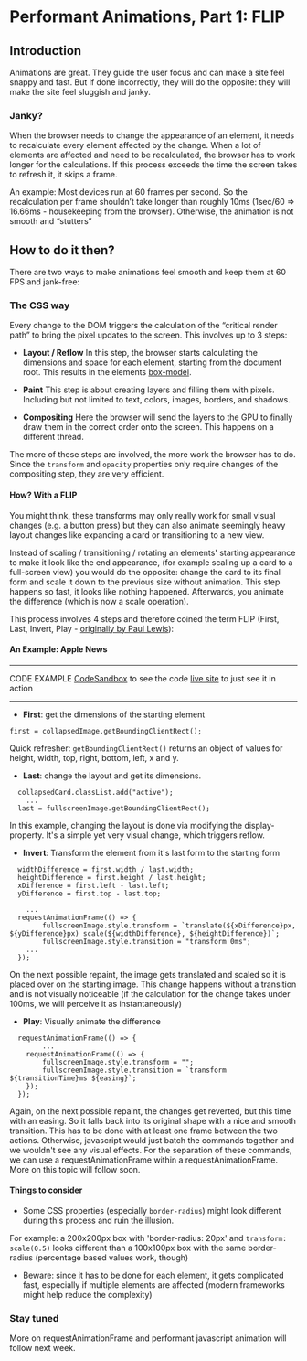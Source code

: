 # Performant Animations, Part 1: FLIP

## Introduction

Animations are great. They guide the user focus and can make a site feel snappy and fast. But if done incorrectly, they will do the opposite: they will make the site feel sluggish and janky.

### Janky?

When the browser needs to change the appearance of an element, it needs to recalculate every element affected by the change.
When a lot of elements are affected and need to be recalculated, the browser has to work longer for the calculations. If this process exceeds the time the screen takes to refresh it, it skips a frame.

An example: Most devices run at 60 frames per second. So the recalculation per frame shouldn’t take longer than roughly 10ms (1sec/60 => 16.66ms - housekeeping from the browser). Otherwise, the animation is not smooth and “stutters”

## How to do it then?

There are two ways to make animations feel smooth and keep them at 60 FPS and jank-free:

### The CSS way

Every change to the DOM triggers the calculation of the “critical render path” to bring the pixel updates to the screen. This involves up to 3 steps:

- **Layout / Reflow**
  In this step, the browser starts calculating the dimensions and space for each element, starting from the document root. This results in the elements [box-model](https://developer.mozilla.org/en-US/docs/Web/CSS/CSS_Box_Model/Introduction_to_the_CSS_box_model).

- **Paint**
  This step is about creating layers and filling them with pixels. Including but not limited to text, colors, images, borders, and shadows.

- **Compositing**
  Here the browser will send the layers to the GPU to finally draw them in the correct order onto the screen. This happens on a different thread.

The more of these steps are involved, the more work the browser has to do. Since the `transform` and `opacity` properties only require changes of the compositing step, they are very efficient.

#### How? With a FLIP

You might think, these transforms may only really work for small visual changes (e.g. a button press) but they can also animate seemingly heavy layout changes like expanding a card or transitioning to a new view.

Instead of scaling / transitioning / rotating an elements' starting appearance to make it look like the end appearance, (for example scaling up a card to a full-screen view) you would do the opposite: change the card to its final form and scale it down to the previous size without animation. This step happens so fast, it looks like nothing happened. Afterwards, you animate the difference (which is now a scale operation).

This process involves 4 steps and therefore coined the term FLIP (First, Last, Invert, Play - [originaliy by Paul Lewis](https://aerotwist.com/blog/flip-your-animations/)):

#### An Example: Apple News

---

CODE EXAMPLE
[CodeSandbox](https://codesandbox.io/s/github/LucasPaetow/FLIP-Animation/tree/master) to see the code
[live site](https://goofy-saha-574aca.netlify.app/) to just see it in action

---

- **First**: get the dimensions of the starting element

```
first = collapsedImage.getBoundingClientRect();
```

Quick refresher: `getBoundingClientRect()` returns an object of values for height, width, top, right, bottom, left, x and y.

- **Last**: change the layout and get its dimensions.

```
  collapsedCard.classList.add("active");
	...
  last = fullscreenImage.getBoundingClientRect();

```

In this example, changing the layout is done via modifying the display-property. It's a simple yet very visual change, which triggers reflow.

- **Invert**: Transform the element from it's last form to the starting form

```
  widthDifference = first.width / last.width;
  heightDifference = first.height / last.height;
  xDifference = first.left - last.left;
  yDifference = first.top - last.top;

	...
  requestAnimationFrame(() => {
    	fullscreenImage.style.transform = `translate(${xDifference}px, ${yDifference}px) scale(${widthDifference}, ${heightDifference})`;
    	fullscreenImage.style.transition = "transform 0ms";
	...
  });

```

On the next possible repaint, the image gets translated and scaled so it is placed over on the starting image. This change happens without a transition and is not visually noticeable (if the calculation for the change takes under 100ms, we will perceive it as instantaneously)

- **Play**: Visually animate the difference

```
  requestAnimationFrame(() => {
		...
    requestAnimationFrame(() => {
      	fullscreenImage.style.transform = "";
      	fullscreenImage.style.transition = `transform ${transitionTime}ms ${easing}`;
    });
  });

```

Again, on the next possible repaint, the changes get reverted, but this time with an easing. So it falls back into its original shape with a nice and smooth transition.
This has to be done with at least one frame between the two actions. Otherwise, javascript would just batch the commands together and we wouldn't see any visual effects. For the separation of these commands, we can use a requestAnimationFrame within a requestAnimationFrame. More on this topic will follow soon.

#### Things to consider

- Some CSS properties (especially `border-radius`) might look different during this process and ruin the illusion.

For example: a 200x200px box with 'border-radius: 20px' and `transform: scale(0.5)` looks different than a 100x100px box with the same border-radius (percentage based values work, though)

- Beware: since it has to be done for each element, it gets complicated fast, especially if multiple elements are affected (modern frameworks might help reduce the complexity)

### Stay tuned

More on requestAnimationFrame and performant javascript animation will follow next week.
